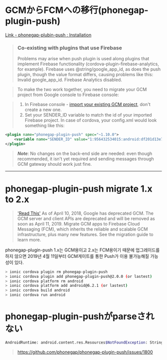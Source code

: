 # GCMからFCMへの移行(phonegap-plugin-push)

[Link - phonegap-plubin-push : Installation](https://github.com/phonegap/phonegap-plugin-push/blob/v1.x/docs/INSTALLATION.md#co-existing-with-plugins-that-use-firebase)
> ### Co-existing with plugins that use Firebase
> Problems may arise when push plugin is used along plugins that implement Firebase functionality (cordova-plugin-firebase-analytics, for example). Firebase uses @string/google_app_id, as does the push plugin, though the value format differs, causing problems like this: Invalid google_app_id. Firebase Analytics disabled.

> To make the two work together, you need to migrate your GCM project from Google console to Firebase console:

> 1. In Firebase console - [import your existing GCM project](https://firebase.google.com/support/guides/google-android#migrate_your_console_project), don't create a new one.
> 2. Set your SENDER_ID variable to match the id of your imported Firebase project. In case of cordova, your config.xml would look something like this:

```xml
<plugin name="phonegap-plugin-push" spec="~1.10.0">
    <variable name="SENDER_ID" value="1:956432534015:android:df201d13e7261425" />
</plugin>
```

> ***Note***: No changes on the back-end side are needed: even though recommended, it isn't yet required and sending messages through GCM gateway should work just fine.

***
# phonegap-plugin-push migrate 1.x to 2.x

> ['Read This'](https://developers.google.com/cloud-messaging/android/android-migrate-fcm) As of April 10, 2018, Google has deprecated GCM. The GCM server and client APIs are deprecated and will be removed as soon as April 11, 2019. Migrate GCM apps to Firebase Cloud Messaging (FCM), which inherits the reliable and scalable GCM infrastructure, plus many new features. See the migration guide to learn more.


phonegap-plugin-push 1.x는 GCM용이고 2.x는 FCM용이기 때문에 업그레이드를 하지 않으면 2019년 4월 11일부터 GCM게이트를 통한 Push가 이용 불가능해질 가능성이 있다.

```bash
> ionic cordova plugin rm phonegap-plugin-push
> ionic cordova plugin add phonegap-plugin-push@2.0.0 (or lastest)
> ionic cordova platform rm android
> ionic cordova platform add android@6.2.1 (or lastest)
> ionic cordova build android
> ionic cordova run android
```

# phonegap-plugin-pushがparseされない
```bash
AndroidRuntime: android.content.res.Resources$NotFoundException: String resource ID #0x0”
```
> https://github.com/phonegap/phonegap-plugin-push/issues/1800

